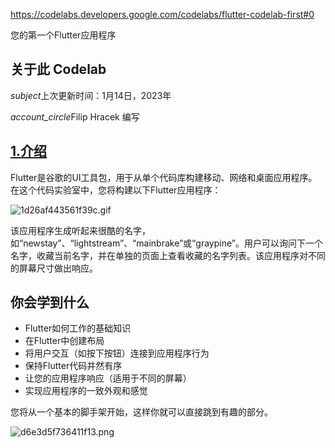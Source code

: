 https://codelabs.developers.google.com/codelabs/flutter-codelab-first#0



您的第一个Flutter应用程序

## 关于此 Codelab

*subject*上次更新时间：1月14日，2023年

*account_circle*Filip Hracek 编写

## [1.介绍](https://codelabs.developers.google.com/codelabs/flutter-codelab-first#0)

Flutter是谷歌的UI工具包，用于从单个代码库构建移动、网络和桌面应用程序。在这个代码实验室中，您将构建以下Flutter应用程序：

![1d26af443561f39c.gif](https://codelabs.developers.google.com/static/codelabs/flutter-codelab-first/img/1d26af443561f39c.gif)

该应用程序生成听起来很酷的名字，如“newstay”、“lightstream”、“mainbrake”或“graypine”。用户可以询问下一个名字，收藏当前名字，并在单独的页面上查看收藏的名字列表。该应用程序对不同的屏幕尺寸做出响应。

## 你会学到什么

- Flutter如何工作的基础知识
- 在Flutter中创建布局
- 将用户交互（如按下按钮）连接到应用程序行为
- 保持Flutter代码井然有序
- 让您的应用程序响应（适用于不同的屏幕）
- 实现应用程序的一致外观和感觉

您将从一个基本的脚手架开始，这样你就可以直接跳到有趣的部分。

![d6e3d5f736411f13.png](https://codelabs.developers.google.com/static/codelabs/flutter-codelab-first/img/d6e3d5f736411f13.png)
